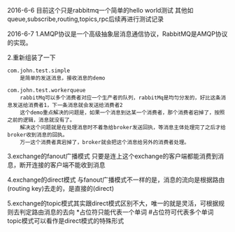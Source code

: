 2016-6-6
目前这个只是rabbitmq一个简单的hello world测试
其他如queue,subscribe,routing,topics,rpc后续再进行测试记录

2016-6-7
1.AMQP协议是一个高级抽象层消息通信协议，RabbitMQ是AMQP协议的实现。

2.重新组装了一下

	com.john.test.simple
		是简单的发送消息，接收消息的demo
		
	com.john.test.workerqueue
		rabbitMq可以多个消费者对应一个生产者的队列，rabbitMq是均匀分发的，好比这条消息发送给消费者1，下一条消息就会发送给消费者2
		这个demo重点解决的问题是，如果一个消息到达某一个消费者，那个消费者宕掉了，按照之前的逻辑，消息就没有了。
		解决这个问题就是在处理消息时不着急给broker发送回执，等消息主体处理完了之后才给broker收到消息的回执。
		万一这个消费者真宕掉了，broker就会把这个消息给另外的消费者处理。
		
3.exchange的fanout广播模式
	只要是连上这个exchange的客户端都能消费到消息，断开连接的客户端不能收到消息
	
4.exchange的direct模式
	与fanout广播模式不一样的是，消息的流向是根据路由(routing key)去走的，是直接的(direct)
	
5.exchange的topic模式其实跟direct模式区别不大，唯一的就是灵活，可根据规则去判定路由消息的去向
    *占位符只能代表一个单词
    #占位符可代表多个单词
	topic模式可以看作是direct模式的特殊形式
	